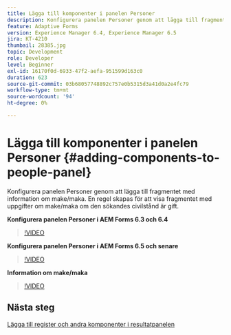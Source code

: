 ```yaml
---
title: Lägga till komponenter i panelen Personer
description: Konfigurera panelen Personer genom att lägga till fragmentet med information om make/maka. En regel skapas för att visa fragmentet med uppgifter om make/maka om den sökandes civilstånd är gift.
feature: Adaptive Forms
version: Experience Manager 6.4, Experience Manager 6.5
jira: KT-4210
thumbail: 28385.jpg
topic: Development
role: Developer
level: Beginner
exl-id: 16170f0d-6933-47f2-aefa-951599d163c0
duration: 623
source-git-commit: 03b68057748892c757e0b5315d3a41d0a2e4fc79
workflow-type: tm+mt
source-wordcount: '94'
ht-degree: 0%

---
```


# Lägga till komponenter i panelen Personer {#adding-components-to-people-panel}

Konfigurera panelen Personer genom att lägga till fragmentet med information om make/maka. En regel skapas för att visa fragmentet med uppgifter om make/maka om den sökandes civilstånd är gift.

**Konfigurera panelen Personer i AEM Forms 6.3 och 6.4**

>[!VIDEO](https://video.tv.adobe.com/v/22193?quality=12&learn=on)

**Konfigurera panelen Personer i AEM Forms 6.5 och senare**

>[!VIDEO](https://video.tv.adobe.com/v/28385?quality=12&learn=on)

**Information om make/maka**

>[!VIDEO](https://video.tv.adobe.com/v/22195?quality=12&learn=on)

## Nästa steg

[Lägga till register och andra komponenter i resultatpanelen](./adding-table-to-income-panel.md)

